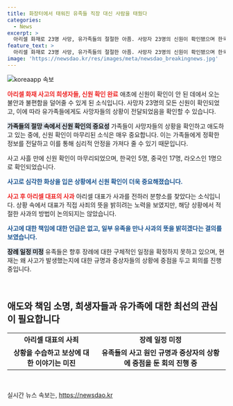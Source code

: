 ```yaml
---
title: 화장터에서 태워진 유족들 직장 대신 사람을 태웠다
categories:
  - News
excerpt: >
  아리셀 화재로 23명 사망, 유가족들의 절절한 아픔. 사망자 23명의 신원이 확인됐으며 한국인 5명, 중국인 17명, 라오스인 1명이었다. 유족들은 고통스러운 상황 가운데 목걸이를 통해 사랑하는 이의 얼굴을 기억했다. 아리셀 대표는 사죄하고 유가족들과 만남을 갖었지만 보상에 대한 이야기는 등장하지 않았다. 장례는 아직 미정이며 중상자들의 상태가 우려된다. 유가족들은 원인 규명이 우선이라고 밝혔다. (150자)
feature_text: >
  아리셀 화재로 23명 사망, 유가족들의 절절한 아픔. 사망자 23명의 신원이 확인됐으며 한국인 5명, 중국인 17명, 라오스인 1명이었다. 유족들은 고통스러운 상황 가운데 목걸이를 통해 사랑하는 이의 얼굴을 기억했다. 아리셀 대표는 사죄하고 유가족들과 만남을 갖었지만 보상에 대한 이야기는 등장하지 않았다. 장례는 아직 미정이며 중상자들의 상태가 우려된다. 유가족들은 원인 규명이 우선이라고 밝혔다. (150자)
image: 'https://newsdao.kr/res/images/meta/newsdao_breakingnews.jpg'
---
```


<p><img src="https://newsdao.kr/res/images/meta/newsdao_breakingnews.jpg" alt="koreaapp 속보" /></p>

<p><b><span style="color: #ee2323;">아리셀 화재 사고의 희생자들, 신원 확인 완료</span></b>
애초에 신원이 확인이 안 된 데에서 오는 불안과 불편함을 덜어줄 수 있게 된 소식입니다. 사망자 23명의 모든 신원이 확인되었고, 이에 따라 유가족들에게도 사망자들의 상황이 전달되었음을 확인할 수 있습니다.</p>

<p><b><span style="background-color: #21538527;">가족들의 절망 속에서 신원 확인의 중요성</span></b>
가족들이 사망자들의 상황을 확인하고 애도하고 있는 중에, 신원 확인이 마무리된 소식은 매우 중요합니다. 이는 가족들에게 정확한 정보를 전달하고 이를 통해 심리적 안정을 가져다 줄 수 있기 때문입니다.</p>

<p data-ke-size="size16">사고 사흘 만에 신원 확인이 마무리되었으며, 한국인 5명, 중국인 17명, 라오스인 1명으로 확인되었습니다.</p>

<p><b><span style="color: #1a5490;">사고로 심각한 화상을 입은 상황에서 신원 확인이 더욱 중요해졌습니다.</span></b></p>

<p><b><span style="color: #ee2323;">사고 후 아리셀 대표의 사과</span></b>
아리셀 대표가 사과를 전하러 분향소를 찾았다는 소식입니다. 상황 속에서 대표가 직접 사죄의 뜻을 밝히려는 노력을 보였지만, 해당 상황에서 적절한 사과의 방법이 논의되지는 않았습니다.</p>

<p><b><span style="color: #1a5490;">사고에 대한 책임에 대한 언급은 없고, 일부 유족을 만나 사과의 뜻을 밝히겠다는 결의를 보였습니다.</span></b></p>

<p><b><span style="background-color: #21538527;">장례 일정 미정</span></b>
유족들은 향후 장례에 대한 구체적인 일정을 확정하지 못하고 있으며, 현재는 왜 사고가 발생했는지에 대한 규명과 중상자들의 상황에 중점을 두고 회의를 진행 중입니다.</p>

<p data-ke-size="size16">&nbsp;</p>

<h2 data-ke-size="size26">애도와 책임 소명, 희생자들과 유가족에 대한 최선의 관심이 필요합니다</h2>

<table>
<tbody>
<tr>
<td style="text-align: center; height: 17px;"><b>아리셀 대표의 사죄</b></td>
<td style="text-align: center; height: 17px;"><b>장례 일정 미정</b></td>
</tr>
<tr>
<td style="text-align: center; height: 17px;"><b>상황을 수습하고 보상에 대한 이야기는 미진</b></td>
<td style="text-align: center; height: 17px;"><b>유족들의 사고 원인 규명과 중상자의 상황에 중점을 둔 회의 진행 중</b></td>
</tr>
</tbody>
</table>

<p data-ke-size="size16">&nbsp;</p>
실시간 뉴스 속보는, <a href="https://newsdao.kr" rel="dofollow">https://newsdao.kr</a>



